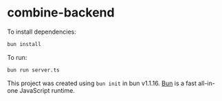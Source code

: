 # combine-backend

To install dependencies:

```bash
bun install
```

To run:

```bash
bun run server.ts
```

This project was created using `bun init` in bun v1.1.16. [Bun](https://bun.sh) is a fast all-in-one JavaScript runtime.

